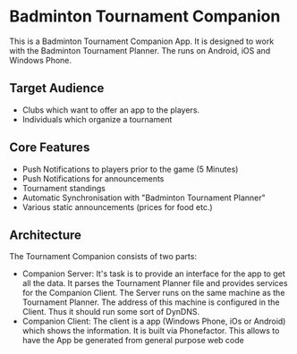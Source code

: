# Badminton Tournament Companion
This is a Badminton Tournament Companion App. It is designed to work with the Badminton Tournament Planner. The runs on Android, iOS and Windows Phone. 

## Target Audience
* Clubs which want to offer an app to the players. 
* Individuals which organize a tournament

## Core Features
* Push Notifications to players prior to the game (5 Minutes)
* Push Notifications for announcements
* Tournament standings
* Automatic Synchronisation with "Badminton Tournament Planner"
* Various static announcements (prices for food etc.)

## Architecture
The Tournament Companion consists of two parts:
* Companion Server: It's task is to provide an interface for the app to get all the data. It parses the Tournament Planner file and provides services for the Companion Client. The Server runs on the same machine as the Tournament Planner. The address of this machine is configured in the Client. Thus it should run some sort of DynDNS. 
* Companion Client: The client is a app (Windows Phone, iOs or Android) which shows the information. It is built via Phonefactor. This allows to have the App be generated from general purpose web code

